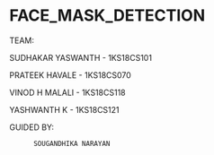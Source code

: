 # FACE_MASK_DETECTION

TEAM:

SUDHAKAR YASWANTH - 1KS18CS101

PRATEEK HAVALE    - 1KS18CS070

VINOD H MALALI    - 1KS18CS118

YASHWANTH K       - 1KS18CS121

GUIDED BY:
       
          SOUGANDHIKA NARAYAN


